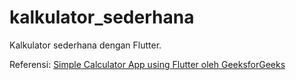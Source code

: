 # kalkulator_sederhana

Kalkulator sederhana dengan Flutter.

Referensi: [Simple Calculator App using Flutter oleh GeeksforGeeks](https://www.geeksforgeeks.org/simple-calculator-app-using-flutter/)
